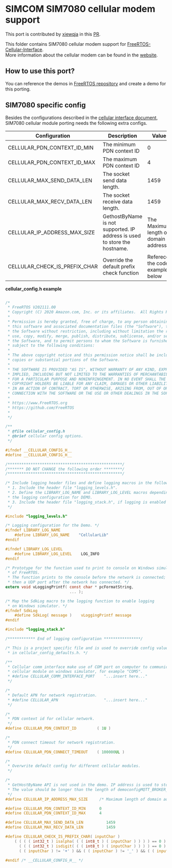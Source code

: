 # SIMCOM SIM7080 cellular modem support

This port is contributed by [xiewqja](https://github.com/xiewqja) in this [PR](https://github.com/FreeRTOS/FreeRTOS-Cellular-Interface/pull/6).

This folder contains SIM7080 cellular modem support for [FreeRTOS-Cellular-Interface](https://github.com/FreeRTOS/FreeRTOS-Cellular-Interface).<br> More information about the cellular modem can be found in the [website](https://www.simcom.com/product/SIM7080G.html).

## How to use this port?
You can reference the demos in [FreeRTOS repository](https://github.com/FreeRTOS/FreeRTOS/tree/main/FreeRTOS-Plus/Demo/FreeRTOS_Cellular_Interface_Windows_Simulator) and create a demo for this porting.

## SIM7080 specific config

Besides the configurations described in the [cellular interface document](https://www.freertos.org/cellular-demo.html#configure-cellular), SIM7080 cellular module porting needs the following extra configs.

| Configuration   |      Description      |  Value |
|-----------------|-----------------------|--------|
| CELLULAR_PDN_CONTEXT_ID_MIN | The minimum PDN context ID | 0 |
| CELLULAR_PDN_CONTEXT_ID_MAX | The maximum PDN context ID | 4 |
| CELLULAR_MAX_SEND_DATA_LEN | The socket send data length. | 1459 |
| CELLULAR_MAX_RECV_DATA_LEN | The socket receive data length. | 1459 |
| CELLULAR_IP_ADDRESS_MAX_SIZE | GethostByName is not supported. IP address is used to store the hostname. | The Maximum length of domain address |
| CELLULAR_CHECK_IS_PREFIX_CHAR | Override the default prefix check function | Referece the code example below |


<b>cellular_config.h example</b>

```C

/*
 * FreeRTOS V202111.00
 * Copyright (C) 2020 Amazon.com, Inc. or its affiliates.  All Rights Reserved.
 *
 * Permission is hereby granted, free of charge, to any person obtaining a copy of
 * this software and associated documentation files (the "Software"), to deal in
 * the Software without restriction, including without limitation the rights to
 * use, copy, modify, merge, publish, distribute, sublicense, and/or sell copies of
 * the Software, and to permit persons to whom the Software is furnished to do so,
 * subject to the following conditions:
 *
 * The above copyright notice and this permission notice shall be included in all
 * copies or substantial portions of the Software.
 *
 * THE SOFTWARE IS PROVIDED "AS IS", WITHOUT WARRANTY OF ANY KIND, EXPRESS OR
 * IMPLIED, INCLUDING BUT NOT LIMITED TO THE WARRANTIES OF MERCHANTABILITY, FITNESS
 * FOR A PARTICULAR PURPOSE AND NONINFRINGEMENT. IN NO EVENT SHALL THE AUTHORS OR
 * COPYRIGHT HOLDERS BE LIABLE FOR ANY CLAIM, DAMAGES OR OTHER LIABILITY, WHETHER
 * IN AN ACTION OF CONTRACT, TORT OR OTHERWISE, ARISING FROM, OUT OF OR IN
 * CONNECTION WITH THE SOFTWARE OR THE USE OR OTHER DEALINGS IN THE SOFTWARE.
 *
 * https://www.FreeRTOS.org
 * https://github.com/FreeRTOS
 *
 */

/**
 * @file cellular_config.h
 * @brief cellular config options.
 */

#ifndef __CELLULAR_CONFIG_H__
#define __CELLULAR_CONFIG_H__

/**************************************************/
/******* DO NOT CHANGE the following order ********/
/**************************************************/

/* Include logging header files and define logging macros in the following order:
 * 1. Include the header file "logging_levels.h".
 * 2. Define the LIBRARY_LOG_NAME and LIBRARY_LOG_LEVEL macros depending on
 * the logging configuration for DEMO.
 * 3. Include the header file "logging_stack.h", if logging is enabled for DEMO.
 */

#include "logging_levels.h"

/* Logging configuration for the Demo. */
#ifndef LIBRARY_LOG_NAME
    #define LIBRARY_LOG_NAME    "CellularLib"
#endif

#ifndef LIBRARY_LOG_LEVEL
    #define LIBRARY_LOG_LEVEL    LOG_INFO
#endif

/* Prototype for the function used to print to console on Windows simulator
 * of FreeRTOS.
 * The function prints to the console before the network is connected;
 * then a UDP port after the network has connected. */
extern void vLoggingPrintf( const char * pcFormatString,
                            ... );

/* Map the SdkLog macro to the logging function to enable logging
 * on Windows simulator. */
#ifndef SdkLog
    #define SdkLog( message )    vLoggingPrintf message
#endif

#include "logging_stack.h"

/************ End of logging configuration ****************/

/* This is a project specific file and is used to override config values defined
 * in cellular_config_defaults.h. */

/**
 * Cellular comm interface make use of COM port on computer to communicate with
 * cellular module on windows simulator, for example "COM5".
 * #define CELLULAR_COMM_INTERFACE_PORT    "...insert here..."
 */

/*
 * Default APN for network registration.
 * #define CELLULAR_APN                    "...insert here..."
 */

/*
 * PDN context id for cellular network.
 */
#define CELLULAR_PDN_CONTEXT_ID         ( 1U )

/*
 * PDN connect timeout for network registration.
 */
#define CELLULAR_PDN_CONNECT_TIMEOUT    ( 100000UL )

/*
 * Overwrite default config for different cellular modules.
 */

/*
 * GetHostByName API is not used in the demo. IP address is used to store the hostname.
 * The value should be longer than the length of democonfigMQTT_BROKER_ENDPOINT in demo_config.h.
 */
#define CELLULAR_IP_ADDRESS_MAX_SIZE     /* Maximum length of domain addres. */

#define	CELLULAR_PDN_CONTEXT_ID_MIN		 0
#define	CELLULAR_PDN_CONTEXT_ID_MAX		 4

#define	CELLULAR_MAX_SEND_DATA_LEN			1459
#define	CELLULAR_MAX_RECV_DATA_LEN			1459

#define CELLULAR_CHECK_IS_PREFIX_CHAR( inputChar )                                 \
    ( ( ( ( int32_t ) isalpha( ( ( int8_t ) ( inputChar ) ) ) ) == 0 ) && \
      ( ( ( int32_t ) isdigit( ( ( int8_t ) ( inputChar ) ) ) ) == 0 ) && \
      ( ( inputChar ) != '+' ) && ( ( inputChar ) != '_' ) && ( ( inputChar ) != ' ' ) )

#endif /* __CELLULAR_CONFIG_H__ */
```
